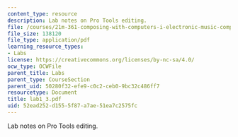```yaml
---
content_type: resource
description: Lab notes on Pro Tools editing.
file: /courses/21m-361-composing-with-computers-i-electronic-music-composition-spring-2008/52ead252d1555f87a7ae51ea7c2575fc_lab1_3.pdf
file_size: 138120
file_type: application/pdf
learning_resource_types:
- Labs
license: https://creativecommons.org/licenses/by-nc-sa/4.0/
ocw_type: OCWFile
parent_title: Labs
parent_type: CourseSection
parent_uid: 50280f32-efe9-c0c2-ceb0-9bc32c486ff7
resourcetype: Document
title: lab1_3.pdf
uid: 52ead252-d155-5f87-a7ae-51ea7c2575fc
---
```

Lab notes on Pro Tools editing.
